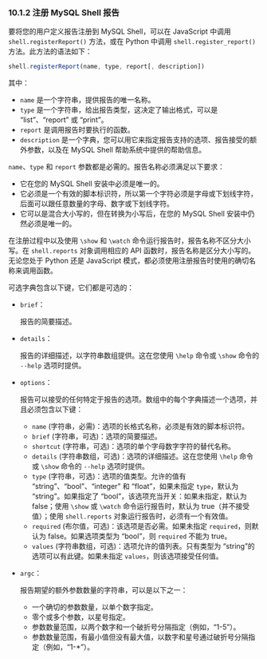 ### 10.1.2 注册 MySQL Shell 报告

要将您的用户定义报告注册到 MySQL Shell，可以在 JavaScript 中调用 `shell.registerReport()` 方法，或在 Python 中调用 `shell.register_report()` 方法。此方法的语法如下：

```javascript
shell.registerReport(name, type, report[, description])
```

其中：

- `name` 是一个字符串，提供报告的唯一名称。
- `type` 是一个字符串，给出报告类型，这决定了输出格式，可以是 “list”、“report” 或 “print”。
- `report` 是调用报告时要执行的函数。
- `description` 是一个字典，您可以用它来指定报告支持的选项、报告接受的额外参数，以及在 MySQL Shell 帮助系统中提供的帮助信息。

`name`、`type` 和 `report` 参数都是必需的。报告名称必须满足以下要求：

- 它在您的 MySQL Shell 安装中必须是唯一的。
- 它必须是一个有效的脚本标识符，所以第一个字符必须是字母或下划线字符，后面可以跟任意数量的字母、数字或下划线字符。
- 它可以是混合大小写的，但在转换为小写后，在您的 MySQL Shell 安装中仍然必须是唯一的。

在注册过程中以及使用 `\show` 和 `\watch` 命令运行报告时，报告名称不区分大小写。在 `shell.reports` 对象调用相应的 API 函数时，报告名称是区分大小写的。无论您处于 Python 还是 JavaScript 模式，都必须使用注册报告时使用的确切名称来调用函数。

可选字典包含以下键，它们都是可选的：

- `brief`：

  报告的简要描述。

- `details`：

  报告的详细描述，以字符串数组提供。这在您使用 `\help` 命令或 `\show` 命令的 `--help` 选项时提供。

- `options`：
  
  报告可以接受的任何特定于报告的选项。数组中的每个字典描述一个选项，并且必须包含以下键：
  
  - `name` (字符串，必需)：选项的长格式名称，必须是有效的脚本标识符。
  - `brief` (字符串，可选)：选项的简要描述。
  - `shortcut` (字符串，可选)：选项的单个字母数字字符的替代名称。
  - `details` (字符串数组，可选)：选项的详细描述。这在您使用 `\help` 命令或 `\show` 命令的 `--help` 选项时提供。
  - `type` (字符串，可选)：选项的值类型。允许的值有 “string”、“bool”、“integer” 和 “float”，如果未指定 `type`，默认为 “string”。如果指定了 “bool”，该选项充当开关：如果未指定，默认为 false；使用 `\show` 或 `\watch` 命令运行报告时，默认为 true（并不接受值）；使用 `shell.reports` 对象运行报告时，必须有一个有效值。
  - `required` (布尔值，可选)：该选项是否必需。如果未指定 `required`，则默认为 false。如果选项类型为 “bool”，则 `required` 不能为 true。
  - `values` (字符串数组，可选)：选项允许的值列表。只有类型为 “string”的选项可以有此键。如果未指定 `values`，则该选项接受任何值。
  
- `argc`：
  
  报告期望的额外参数数量的字符串，可以是以下之一：
  
  - 一个确切的参数数量，以单个数字指定。
  - 零个或多个参数，以星号指定。
  - 参数数量范围，以两个数字和一个破折号分隔指定（例如，“1-5”）。
  - 参数数量范围，有最小值但没有最大值，以数字和星号通过破折号分隔指定（例如，“1-*”）。